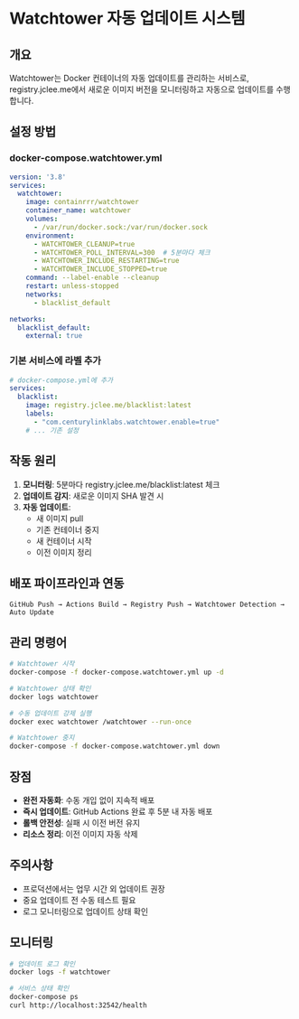 # Watchtower 자동 업데이트 시스템

## 개요
Watchtower는 Docker 컨테이너의 자동 업데이트를 관리하는 서비스로, registry.jclee.me에서 새로운 이미지 버전을 모니터링하고 자동으로 업데이트를 수행합니다.

## 설정 방법

### docker-compose.watchtower.yml
```yaml
version: '3.8'
services:
  watchtower:
    image: containrrr/watchtower
    container_name: watchtower
    volumes:
      - /var/run/docker.sock:/var/run/docker.sock
    environment:
      - WATCHTOWER_CLEANUP=true
      - WATCHTOWER_POLL_INTERVAL=300  # 5분마다 체크
      - WATCHTOWER_INCLUDE_RESTARTING=true
      - WATCHTOWER_INCLUDE_STOPPED=true
    command: --label-enable --cleanup
    restart: unless-stopped
    networks:
      - blacklist_default

networks:
  blacklist_default:
    external: true
```

### 기본 서비스에 라벨 추가
```yaml
# docker-compose.yml에 추가
services:
  blacklist:
    image: registry.jclee.me/blacklist:latest
    labels:
      - "com.centurylinklabs.watchtower.enable=true"
    # ... 기존 설정
```

## 작동 원리
1. **모니터링**: 5분마다 registry.jclee.me/blacklist:latest 체크
2. **업데이트 감지**: 새로운 이미지 SHA 발견 시
3. **자동 업데이트**: 
   - 새 이미지 pull
   - 기존 컨테이너 중지
   - 새 컨테이너 시작
   - 이전 이미지 정리

## 배포 파이프라인과 연동
```
GitHub Push → Actions Build → Registry Push → Watchtower Detection → Auto Update
```

## 관리 명령어
```bash
# Watchtower 시작
docker-compose -f docker-compose.watchtower.yml up -d

# Watchtower 상태 확인
docker logs watchtower

# 수동 업데이트 강제 실행
docker exec watchtower /watchtower --run-once

# Watchtower 중지
docker-compose -f docker-compose.watchtower.yml down
```

## 장점
- **완전 자동화**: 수동 개입 없이 지속적 배포
- **즉시 업데이트**: GitHub Actions 완료 후 5분 내 자동 배포
- **롤백 안전성**: 실패 시 이전 버전 유지
- **리소스 정리**: 이전 이미지 자동 삭제

## 주의사항
- 프로덕션에서는 업무 시간 외 업데이트 권장
- 중요 업데이트 전 수동 테스트 필요
- 로그 모니터링으로 업데이트 상태 확인

## 모니터링
```bash
# 업데이트 로그 확인
docker logs -f watchtower

# 서비스 상태 확인  
docker-compose ps
curl http://localhost:32542/health
```
